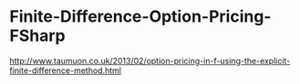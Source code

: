# Finite-Difference-Option-Pricing-FSharp
http://www.taumuon.co.uk/2013/02/option-pricing-in-f-using-the-explicit-finite-difference-method.html